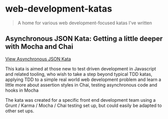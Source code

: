 # web-development-katas

> A home for various web development-focused katas I've written

## Asynchronous JSON Kata: Getting a little deeper with Mocha and Chai

[View Asynchronous JSON Kata](https://github.com/davidcole1977/web-development-katas/blob/master/async-json-kata.md)

This kata is aimed at those new to test driven development in Javascript and related tooling, who wish to take a step beyond typical TDD katas, applying TDD to a simple real world web development problem and learn a little more about assertion styles in Chai, testing asynchronous code and hooks in Mocha

The kata was created for a specific front end development team using a Grunt / Karma / Mocha / Chai testing set up, but could easily be adapted to other set ups.

